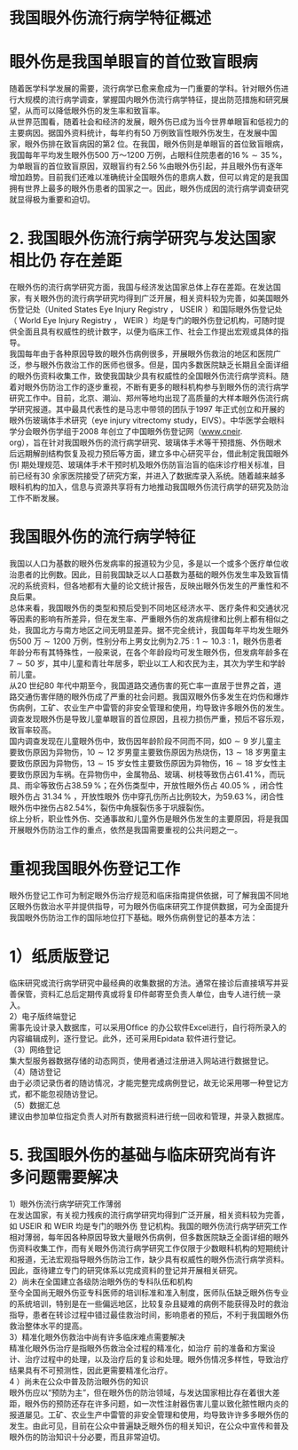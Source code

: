 # 我国眼外伤流行病学特征概述  
#  眼外伤是我国单眼盲的首位致盲眼病  
随着医学科学发展的需要，流行病学已愈来愈成为一门重要的学科。针对眼外伤进行大规模的流行病学调查，掌握国内眼外伤流行病学特征，提出防范措施和研究展望，从而可以降低眼外伤的发生率和致盲率。  
从世界范围看，随着社会和经济的发展，眼外伤已成为当今世界单眼盲和低视力的主要病因。据国外资料统计，每年约有50 万例致盲性眼外伤发生，在发展中国家，眼外伤排在致盲病因的第2 位。在我国，眼外伤则是单眼盲的首位致盲眼病，我国每年平均发生眼外伤500 万～1200 万例，占眼科住院患者的$16\,\%\sim35\,\%$，为单眼盲的首位致盲原因，双眼盲约有$2.56\,\%$由眼外伤引起，并且眼外伤有逐年增加趋势。目前我们还难以准确统计全国眼外伤的患病人数，但可以肯定的是我国拥有世界上最多的眼外伤患者的国家之一。因此，眼外伤成因的流行病学调查研究就显得极为重要和迫切。  
# 2. 我国眼外伤流行病学研究与发达国家相比仍 存在差距  
在眼外伤的流行病学研究方面，我国与经济发达国家总体上存在差距。在发达国家，有关眼外伤的流行病学研究均得到广泛开展，相关资料较为完善，如美国眼外伤登记处（United States Eye Injury Registry ， USEIR ）和国际眼外伤登记处（ World Eye  Injury Registry ， WEIR ）均是专门的眼外伤登记机构，可随时提 供全面且具有权威性的统计数字，以便为临床工作、社会工作提出宏观或具体的指导。  
我国每年由于各种原因导致的眼外伤病例很多，开展眼外伤救治的地区和医院广泛，参与眼外伤救治工作的医师也很多。但是，国内多数医院缺乏长期且全面详细的眼外伤资料收集工作，致使我国缺少具有权威性的全国眼外伤流行病学资料。随着对眼外伤防治工作的逐步重视，不断有更多的眼科机构参与到眼外伤的流行病学研究工作中。目前，北京、潮汕、郑州等地均出现了高质量的大样本眼外伤流行病学研究报道。其中最具代表性的是马志中带领的团队于1997 年正式创立和开展的眼外伤玻璃体手术研究（eye injury vitrectomy study，EIVS）。中华医学会眼科学分会眼外伤学组于2008 年创立了中国眼外伤登记网（www.cneir.  
org），旨在针对我国眼外伤的流行病学研究、玻璃体手术等干预措施、外伤眼术后远期解剖结构恢复及视力预后等方面，建立多中心研究平台，借此制定我国眼外伤I 期处理规范、玻璃体手术干预时机及眼外伤防盲治盲的临床诊疗相关标准，目前已经有30 余家医院接受了研究方案，并进入了数据库录入系统。随着越来越多眼科机构的加入，信息与资源共享将有力地推动我国眼外伤流行病学的研究及防治工作不断发展。  
#  我国眼外伤的流行病学特征  
我国以人口为基数的眼外伤发病率的报道较为少见，多是以一个或多个医疗单位收治患者的比例数。因此，目前我国缺乏以人口基数为基础的眼外伤发生率及致盲情况的系统资料，但各地都有大量的论文统计报告，反映出眼外伤发生的严重性和不良后果。  
总体来看，我国眼外伤的类型和预后受到不同地区经济水平、医疗条件和交通状况等因素的影响有所差异，但在发生率、严重眼外伤的发病规律和比例上都有相似之处，我国北方与南方地区之间无明显差异。据不完全统计，我国每年平均发生眼外伤500 万$\sim1200$ 万例，性别分布上男女比例为$2.75\ :\ 1\sim10.3\ :\ 1$，眼外伤患者年龄分布有其特殊性，一般来说，在各个年龄段均可发生眼外伤，但发病年龄多在$7\sim50$ 岁，其中儿童和青壮年居多，职业以工人和农民为主，其次为学生和学龄前儿童。  
从20 世纪80 年代中期至今，我国道路交通伤害的死亡率一直居于世界之首，道路交通伤害伴随的眼外伤成了严重的社会问题。我国双眼外伤多发生在灼伤和爆炸伤病例，工矿、农业生产中雷管的非安全管理和使用，均导致许多眼外伤的发生。调查发现眼外伤是导致儿童单眼盲的首位原因，且视力损伤严重，预后不容乐观，致盲率较高。  
国内调查发现在儿童眼外伤中，致伤因年龄阶段不同而不同，如$0\sim9$ 岁儿童主要致伤原因为异物伤，$10\sim12$ 岁男童主要致伤原因为热烧伤，$13\sim18$ 岁男童主要致伤原因为异物伤，$13\sim15$ 岁女性主要致伤原因为异物伤，$16\sim18$ 岁女性主要致伤原因为车祸。在异物伤中，金属物品、玻璃、树枝等致伤占$61.41\,\%$，而玩具、雨伞等致伤占$38.59\,\%$；在外伤类型中，开放性眼外伤占 $40.05\,\%$ ，闭合性眼外伤占 $31.34\,\%$ ，开放性眼外 伤中穿孔伤所占比例较大，为$59.63\,\%$，闭合性眼外伤中挫伤占$82.54\%$，裂伤中角膜裂伤多于巩膜裂伤。  
综上分析，职业性外伤、交通事故和儿童外伤是眼外伤发生的主要原因，将是我国开展眼外伤防治工作的重点，依然是我国需要重视的公共问题之一。  
#  重视我国眼外伤登记工作  
眼外伤登记工作可为制定眼外伤治疗规范和临床指南提供依据，可了解我国不同地区眼外伤救治水平并提供指导，可为眼外伤临床研究工作提供数据，可为全面提升我国眼外伤防治工作的国际地位打下基础。眼外伤病例登记的基本方法：  
# 1）纸质版登记  
临床研究或流行病学研究中最经典的收集数据的方法。通常在接诊后直接填写并妥善保管，资料汇总后定期传真或将复印件邮寄至负责人单位，由专人进行统一录入。  
2）电子版终端登记  
需事先设计录入数据库，可以采用Ofﬁce 的办公软件Excel进行，自行将所录入的内容编辑成列，逐行登记。此外，还可采用Epidata 软件进行登记。  
（3）网络登记  
集大型服务器数据存储的动态网页，使用者通过注册进入网站进行数据登记。  
（4）随访登记  
由于必须记录伤者的随访情况，才能完整完成病例登记，故无论采用哪一种登记方式，都不能忽视随访登记。  
（5）数据汇总  
建议由参加单位指定负责人对所有数据资料进行统一回收和管理，并录入数据库。  
# 5. 我国眼外伤的基础与临床研究尚有许多问题需要解决  
1）眼外伤流行病学研究工作薄弱  
在发达国家，有关视力残疾的流行病学研究均得到广泛开展，相关资料较为完善，如 USEIR  和 WEIR  均是专门的眼外伤 登记机构。我国的眼外伤流行病学研究工作相对薄弱，每年因各种原因导致大量眼外伤病例，但多数医院缺乏全面详细的眼外伤资料收集工作，而有关眼外伤流行病学研究工作仅限于少数眼科机构的短期统计和报道，无法宏观指导眼外伤防治工作，缺少具有权威性的眼外伤流行病学资料。因此，亟待建立专门的研究体系以完成资料的登记并开展相关研究。  
2）尚未在全国建立各级防治眼外伤的专科队伍和机构  
至今全国尚无眼外伤亚专科医师的培训标准和准入制度，医师队伍缺乏眼外伤专业的系统培训，特别是在一些偏远地区，比较复杂且疑难的病例不能获得及时的救治指导，患者在转诊过程中错过最佳救治时间，影响患者的预后，不利于我国眼外伤救治整体水平的提高。  
3）精准化眼外伤救治中尚有许多临床难点需要解决  
精准化眼外伤治疗是指眼外伤救治全过程的精准化，如治疗 前的准备和方案设计、治疗过程中的处理，以及治疗后的复诊和处理。眼外伤情况多样性，导致治疗结果具有不可预测性，因此更需要精准化治疗。  
4 ）尚未在公众中普及防治眼外伤的知识  
眼外伤应以“预防为主”，但在眼外伤的防治领域，与发达国家相比存在着很大差距，眼外伤的预防还存在许多问题，如一次性注射器伤害儿童以致化脓性眼内炎的报道屡见。工矿、农业生产中雷管的非安全管理和使用，均导致许许多多眼外伤的发生。由此可见，目前在公众中普遍缺乏眼外伤的相关知识，在公众中宣传和普及眼外伤的防治知识十分必要，而且非常迫切。  
